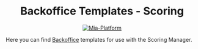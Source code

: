 <h1 align="center">
  Backoffice Templates - Scoring
</h1>
<p align="center">
    <a href="https://mia-fintech.io//?utm_source=referral&utm_medium=github&utm_campaign=micro-lc"><img src="https://img.shields.io/badge/Supported%20by-Mia--FinTech-green?style=for-the-badge&link=https://mia-platform.eu/&color=DE0D92&labelColor=214147" alt="Mia-Platform" /></a>
</p>

Here you can find [Backoffice](https://docs.mia-platform.eu/docs/business_suite/backoffice/overview) templates for use with the Scoring Manager.